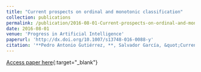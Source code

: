 ```yaml
---
title: "Current prospects on ordinal and monotonic classification"
collection: publications
permalink: /publication/2016-08-01-Current-prospects-on-ordinal-and-monotonic-classification
date: 2016-08-01
venue: 'Progress in Artificial Intelligence'
paperurl: 'http://dx.doi.org/10.1007/s13748-016-0088-y'
citation: '**Pedro Antonio Gutiérrez, **, Salvador García, &quot;Current prospects on ordinal and monotonic classification.&quot; Progress in Artificial Intelligence, Vol. 5(3), 2016, pp.171-179.'
---
```

[Access paper here](http://dx.doi.org/10.1007/s13748-016-0088-y){:target="_blank"}
